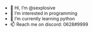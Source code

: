 - 👋 Hi, I’m @sexplosive
- 👀 I’m interested in programming
- 🌱 I’m currently learning python
- 📫 Reach me on discord: 0628#9999
